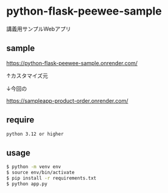 # python-flask-peewee-sample
講義用サンプルWebアプリ

## sample

https://python-flask-peewee-sample.onrender.com/

↑カスタマイズ元

↓今回の

https://sampleapp-product-order.onrender.com/

## require

```bash
python 3.12 or higher
```

## usage

```bash
$ python -m venv env
$ source env/bin/activate
$ pip install -r requirements.txt
$ python app.py
```
